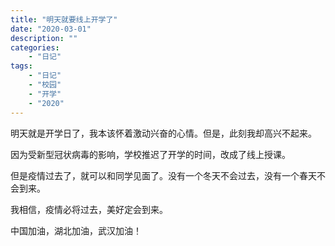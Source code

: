 ```yaml
---
title: "明天就要线上开学了"
date: "2020-03-01"
description: ""
categories:
    - "日记"
tags:
    - "日记"
    - "校园"
    - "开学"
    - "2020"
---
```


明天就是开学日了，我本该怀着激动兴奋的心情。但是，此刻我却高兴不起来。

因为受新型冠状病毒的影响，学校推迟了开学的时间，改成了线上授课。

但是疫情过去了，就可以和同学见面了。没有一个冬天不会过去，没有一个春天不会到来。

我相信，疫情必将过去，美好定会到来。

中国加油，湖北加油，武汉加油！

